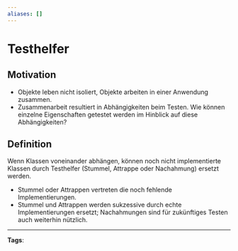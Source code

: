 ```yaml
---
aliases: []
---
```


# Testhelfer

## Motivation

- Objekte leben nicht isoliert, Objekte arbeiten in einer Anwendung zusammen.
- Zusammenarbeit resultiert in Abhängigkeiten beim Testen. Wie können einzelne Eigenschaften getestet werden im Hinblick auf diese Abhängigkeiten?

## Definition

Wenn Klassen voneinander abhängen, können noch nicht implementierte Klassen durch Testhelfer (Stummel, Attrappe oder Nachahmung) ersetzt werden.

- Stummel oder Attrappen vertreten die noch fehlende Implementierungen.
- Stummel und Attrappen werden sukzessive durch echte Implementierungen ersetzt; Nachahmungen sind für zukünftiges Testen auch weiterhin nützlich.

---

**Tags**:
